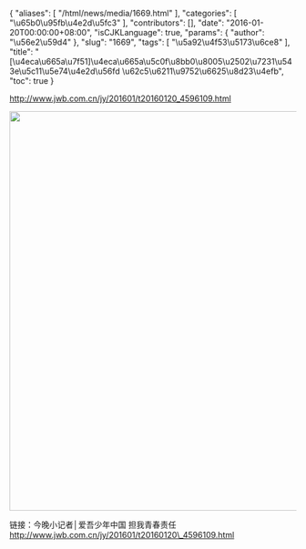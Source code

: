 {
    "aliases": [
        "/html/news/media/1669.html"
    ],
    "categories": [
        "\u65b0\u95fb\u4e2d\u5fc3"
    ],
    "contributors": [],
    "date": "2016-01-20T00:00:00+08:00",
    "isCJKLanguage": true,
    "params": {
        "author": "\u56e2\u59d4"
    },
    "slug": "1669",
    "tags": [
        "\u5a92\u4f53\u5173\u6ce8"
    ],
    "title": "[\u4eca\u665a\u7f51]\u4eca\u665a\u5c0f\u8bb0\u8005\u2502\u7231\u543e\u5c11\u5e74\u4e2d\u56fd \u62c5\u6211\u9752\u6625\u8d23\u4efb",
    "toc": true
}

<http://www.jwb.com.cn/jy/201601/t20160120_4596109.html>





<img
    src="https://cdn.tfls.online/mirror/full/6017027d37f8bb28854f6df99a68556d69b100dd.jpg"
    style="display:block;margin-left:auto;margin-right:auto;"
    decoding="async"
    fetchpriority="auto"
    loading="lazy"
    height="702"
    width="600"
/>




链接：今晚小记者│爱吾少年中国 担我青春责任 http://www.jwb.com.cn/jy/201601/t20160120\_4596109.html


